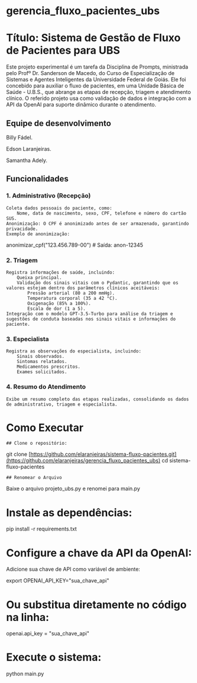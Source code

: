 # gerencia_fluxo_pacientes_ubs

# Título: Sistema de Gestão de Fluxo de Pacientes para UBS

Este projeto experimental é um tarefa da Disciplina de Prompts, ministrada pelo Profº Dr. Sanderson de Macedo, do Curso de Especialização de Sistemas e Agentes Inteligentes da Universidade Federal de Goiás. 
Ele foi concebido para auxiliar o fluxo de pacientes, em uma Unidade Básica de Saúde - U.B.S., que abrange as etapas de recepção, triagem e atendimento clínico.
O referido projeto usa como validação de dados e integração com a API da OpenAI para suporte dinâmico durante o atendimento.

## Equipe de desenvolvimento
   Billy Fádel.
   
   Edson Laranjeiras.
   
   Samantha Adely.

## Funcionalidades
### 1. Administrativo (Recepção)

    Coleta dados pessoais do paciente, como:
        Nome, data de nascimento, sexo, CPF, telefone e número do cartão SUS.
    Anonimização: O CPF é anonimizado antes de ser armazenado, garantindo privacidade.
    Exemplo de anonimização:

anonimizar_cpf("123.456.789-00")  # Saída: anon-12345

### 2. Triagem

    Registra informações de saúde, incluindo:
        Queixa principal.
        Validação dos sinais vitais com o Pydantic, garantindo que os valores estejam dentro dos parâmetros clínicos aceitáveis:
            Pressão arterial (80 a 200 mmHg).
            Temperatura corporal (35 a 42 °C).
            Oxigenação (85% a 100%).
            Escala de dor (1 a 5).
    Integração com o modelo GPT-3.5-Turbo para análise da triagem e sugestões de conduta baseadas nos sinais vitais e informações do paciente.

### 3. Especialista

    Registra as observações do especialista, incluindo:
        Sinais observados.
        Sintomas relatados.
        Medicamentos prescritos.
        Exames solicitados.

### 4. Resumo do Atendimento

    Exibe um resumo completo das etapas realizadas, consolidando os dados de administrativo, triagem e especialista.


# Como Executar

    ## Clone o repositório:

git clone [https://github.com/elaranjeiras/sistema-fluxo-pacientes.git](https://github.com/elaranjeiras/gerencia_fluxo_pacientes_ubs)
cd sistema-fluxo-pacientes

    ## Renomear o Arquivo
    
Baixe o arquivo projeto_ubs.py e renomei para main.py

# Instale as dependências:

pip install -r requirements.txt

# Configure a chave da API da OpenAI:

Adicione sua chave de API como variável de ambiente:

export OPENAI_API_KEY="sua_chave_api"

# Ou substitua diretamente no código na linha:

openai.api_key = "sua_chave_api"

# Execute o sistema:

python main.py
